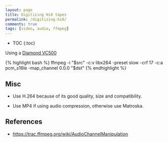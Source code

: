 ```yaml
---
layout: page
title: Digitizing Hi8 tapes
permalink: /digitizing-hi8/
comments: true
tags: [video, audio, ffmpeg]
---
```


* TOC
{:toc}

Using a [Diamond
VC500](http://www.amazon.com/Diamond-VC500-Touch-Capture-Device/dp/B000VM60I8)

{% highlight bash %}
ffmpeg -i "$src" -c:v libx264 -preset slow -crf 17 -c:a pcm_s16le -map_channel 0.0.0 "$dst"
{% endhighlight %}

## Misc

- Use H.264 because of its good quality, size and compatibility.

- Use MP4 if using audio compression, otherwise use Matroska.

## References

- <https://trac.ffmpeg.org/wiki/AudioChannelManipulation>
